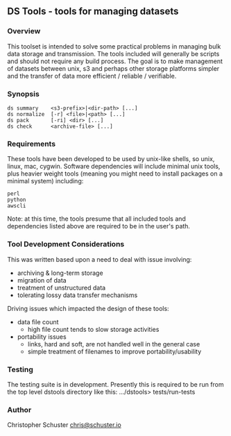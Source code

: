 ## DS Tools - tools for managing datasets

### Overview

This toolset is intended to solve some practical problems in managing
bulk data storage and transmission.  The tools included will generally
be scripts and should not require any build process.  The goal is to
make management of datasets between unix, s3 and perhaps other storage
platforms simpler and the transfer of data more efficient / reliable /
verifiable.

### Synopsis

    ds summary    <s3-prefix>|<dir-path> [...]
    ds normalize  [-r] <file>|<path> [...]
    ds pack       [-ri] <dir> [...]
    ds check      <archive-file> [...]

### Requirements

These tools have been developed to be used by unix-like shells, so unix,
linux, mac, cygwin.  Software dependencies will include minimal unix
tools, plus heavier weight tools (meaning you might need to install
packages on a minimal system) including:

    perl
    python
    awscli

Note: at this time, the tools presume that all included tools and
dependencies listed above are required to be in the user's path.

### Tool Development Considerations

This was written based upon a need to deal with issue involving:
 * archiving & long-term storage
 * migration of data
 * treatment of unstructured data
 * tolerating lossy data transfer mechanisms

Driving issues which impacted the design of these tools:
 * data file count
   * high file count tends to slow storage activities
 * portability issues
   * links, hard and soft, are not handled well in the general case
   * simple treatment of filenames to improve portability/usability

### Testing

The testing suite is in development.  Presently this is required to be
run from the top level dstools directory like this:
     .../dstools>      tests/run-tests

### Author

Christopher Schuster <chris@schuster.io>
